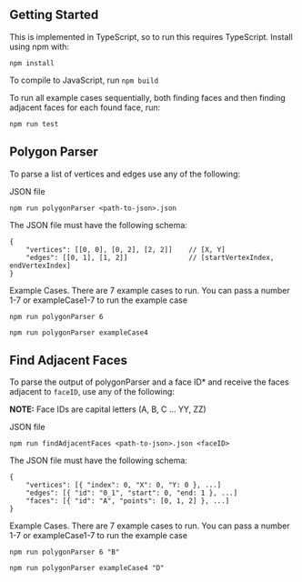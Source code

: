 ## Getting Started

This is implemented in TypeScript, so to run this requires TypeScript. Install using npm with:
```
npm install
```
To compile to JavaScript, run `npm build`

To run all example cases sequentially, both finding faces and then finding adjacent faces for each found face, run:
```
npm run test
```


## Polygon Parser
To parse a list of vertices and edges use any of the following:

JSON file
```
npm run polygonParser <path-to-json>.json
```
The JSON file must have the following schema: 
```
{
    "vertices": [[0, 0], [0, 2], [2, 2]]    // [X, Y]
    "edges": [[0, 1], [1, 2]]               // [startVertexIndex, endVertexIndex]
}
```

Example Cases. There are 7 example cases to run. You can pass a number 1-7 or exampleCase1-7 to run the example case

```
npm run polygonParser 6
```
```
npm run polygonParser exampleCase4
```

## Find Adjacent Faces
To parse the output of polygonParser and a face ID* and receive the faces adjacent to `faceID`, use any of the following:

**NOTE:** Face IDs are capital letters (A, B, C ... YY, ZZ)

JSON file
```
npm run findAdjacentFaces <path-to-json>.json <faceID>
```
The JSON file must have the following schema: 
```
{
    "vertices": [{ "index": 0, "X": 0, "Y: 0 }, ...]
    "edges": [{ "id": "0_1", "start": 0, "end: 1 }, ...]
    "faces": [{ "id": "A", "points": [0, 1, 2] }, ...]
}
```

Example Cases. There are 7 example cases to run. You can pass a number 1-7 or exampleCase1-7 to run the example case

```
npm run polygonParser 6 "B"
```
```
npm run polygonParser exampleCase4 "D"
```